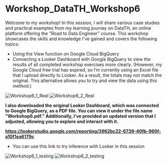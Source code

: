 # Workshop_DataTH_Workshop6

Welcome to my workshop! In this session, I will share various case studies and practical examples from my learning journey on DataTH, an online platform offering the "Road to Data Engineer" course. This workshop showcases the skills and knowledge I've gained and covers the following topics:

- Using the View function on Google Cloud BigQuery
- Connecting a Looker Dashboard with Google BigQuery to view the results of all completed workshop exercises more clearly. (However, my Google Cloud free trial has expired, so I’m currently using an Excel file that I upload directly to Looker. As a result, the totals may not match the original. This alternative allows you to try and view the data using this method.)

![Workshop6_1_Real](https://github.com/user-attachments/assets/12af1745-04b9-487d-be4f-2067d1c1d82b)
![Workshop6_2_Real](https://github.com/user-attachments/assets/f87c68b6-a352-40f6-9044-22a0e2294152)

**I also downloaded the original Looker Dashboard, which was connected to Google BigQuery, as a PDF file. You can view it under the file name "Workshop6.pdf." Additionally, I’ve provided an updated version that I adjusted, allowing you to explore and interact with it.**



**https://lookerstudio.google.com/reporting/3962bc22-6739-40fb-960f-a10f1ea6179c**
- You can use this link to try inference with Looker in this session

![Workshop6_1_testing](https://github.com/user-attachments/assets/b2ca219b-47a1-4a8a-a7e1-151ab2ed6239)
![Workshop6_2_testing](https://github.com/user-attachments/assets/87983f02-d7b9-4caa-8e56-49e25da72c72)
